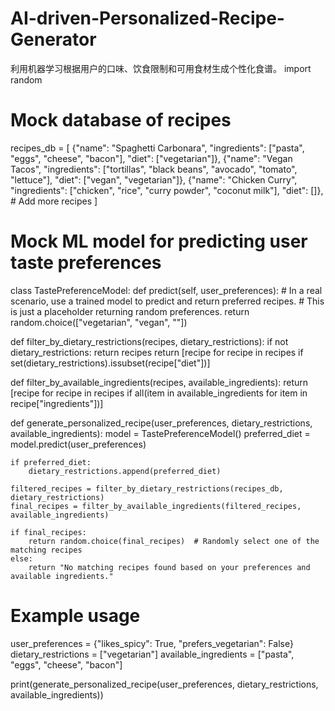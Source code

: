 # AI-driven-Personalized-Recipe-Generator
利用机器学习根据用户的口味、饮食限制和可用食材生成个性化食谱。
import random

# Mock database of recipes
recipes_db = [
    {"name": "Spaghetti Carbonara", "ingredients": ["pasta", "eggs", "cheese", "bacon"], "diet": ["vegetarian"]},
    {"name": "Vegan Tacos", "ingredients": ["tortillas", "black beans", "avocado", "tomato", "lettuce"], "diet": ["vegan", "vegetarian"]},
    {"name": "Chicken Curry", "ingredients": ["chicken", "rice", "curry powder", "coconut milk"], "diet": []},
    # Add more recipes
]

# Mock ML model for predicting user taste preferences
class TastePreferenceModel:
    def predict(self, user_preferences):
        # In a real scenario, use a trained model to predict and return preferred recipes.
        # This is just a placeholder returning random preferences.
        return random.choice(["vegetarian", "vegan", ""])

def filter_by_dietary_restrictions(recipes, dietary_restrictions):
    if not dietary_restrictions:
        return recipes
    return [recipe for recipe in recipes if set(dietary_restrictions).issubset(recipe["diet"])]

def filter_by_available_ingredients(recipes, available_ingredients):
    return [recipe for recipe in recipes if all(item in available_ingredients for item in recipe["ingredients"])]

def generate_personalized_recipe(user_preferences, dietary_restrictions, available_ingredients):
    model = TastePreferenceModel()
    preferred_diet = model.predict(user_preferences)
    
    if preferred_diet:
        dietary_restrictions.append(preferred_diet)
    
    filtered_recipes = filter_by_dietary_restrictions(recipes_db, dietary_restrictions)
    final_recipes = filter_by_available_ingredients(filtered_recipes, available_ingredients)
    
    if final_recipes:
        return random.choice(final_recipes)  # Randomly select one of the matching recipes
    else:
        return "No matching recipes found based on your preferences and available ingredients."

# Example usage
user_preferences = {"likes_spicy": True, "prefers_vegetarian": False}
dietary_restrictions = ["vegetarian"]
available_ingredients = ["pasta", "eggs", "cheese", "bacon"]

print(generate_personalized_recipe(user_preferences, dietary_restrictions, available_ingredients))
